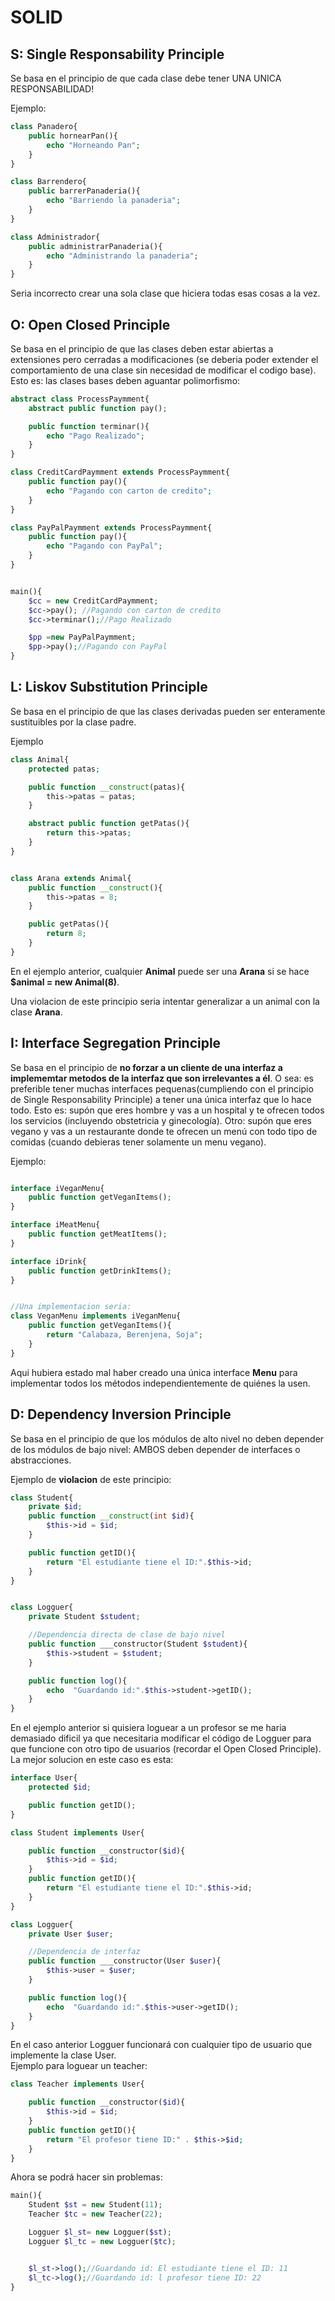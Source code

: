 # SOLID

## S: Single Responsability Principle

Se basa en el principio de que cada clase debe tener UNA UNICA RESPONSABILIDAD!  

Ejemplo:
```php
class Panadero{
    public hornearPan(){
        echo "Horneando Pan";
    }
}

class Barrendero{
    public barrerPanaderia(){
        echo "Barriendo la panaderia";
    }
}

class Administrador{
    public administrarPanaderia(){
        echo "Administrando la panaderia"; 
    }
}
```

Seria incorrecto crear una sola clase que hiciera todas esas cosas a la vez.

## O: Open Closed Principle

Se basa en el principio de que las clases deben estar abiertas a extensiones pero cerradas a modificaciones (se deberia poder extender el comportamiento de una clase sin necesidad de modificar el codigo base). Esto es: las clases bases deben aguantar polimorfismo:

```php
abstract class ProcessPaymment{
    abstract public function pay();

    public function terminar(){
        echo "Pago Realizado";
    }
}

class CreditCardPaymment extends ProcessPaymment{
    public function pay(){
        echo "Pagando con carton de credito";
    }
}

class PayPalPaymment extends ProcessPaymment{
    public function pay(){
        echo "Pagando con PayPal";
    }
}


main(){
    $cc = new CreditCardPaymment;
    $cc->pay(); //Pagando con carton de credito
    $cc->terminar();//Pago Realizado

    $pp =new PayPalPaymment;
    $pp->pay();//Pagando con PayPal
}
```

## L: Liskov Substitution Principle

Se basa en el principio de que las clases derivadas pueden ser enteramente sustituibles por la clase padre.

Ejemplo

```php
class Animal{
    protected patas;

    public function __construct(patas){
        this->patas = patas;
    }

    abstract public function getPatas(){
        return this->patas;
    }
}


class Arana extends Animal{
    public function __construct(){
        this->patas = 8;
    }

    public getPatas(){
        return 8;
    }
}
```

En el ejemplo anterior, cualquier **Animal** puede ser una **Arana** si se hace **$animal = new Animal(8)**.

Una violacion de este principio seria intentar generalizar a un animal con la clase **Arana**.

## I: Interface Segregation Principle

Se basa en el principio  de **no forzar a un cliente de una interfaz a implememtar metodos de la interfaz que son irrelevantes a él**. O sea: es preferible tener muchas interfaces pequenas(cumpliendo con el principio de Single Responsability Principle) a tener una única interfaz que lo hace todo. Esto es: supón que eres hombre y vas a un hospital y te ofrecen todos los servicios (incluyendo obstetricia y ginecología). Otro: supón que eres vegano y vas a un restaurante donde te ofrecen un menú con todo tipo de comidas (cuando debieras tener solamente un menu vegano).

Ejemplo:
```php

interface iVeganMenu{
    public function getVeganItems();
}

interface iMeatMenu{
    public function getMeatItems();
}

interface iDrink{
    public function getDrinkItems();
}


//Una implementacion seria:
class VeganMenu implements iVeganMenu{
    public function getVeganItems(){
        return "Calabaza, Berenjena, Soja";
    }
}
```
Aqui hubiera estado mal haber creado una única interface **Menu** para implementar todos los métodos independientemente de quiénes la usen.
## D: Dependency Inversion Principle

Se basa en el principio de que los módulos de alto nivel no deben depender de los módulos de bajo nivel: AMBOS deben depender de interfaces o abstracciones.

Ejemplo de **violacion** de este principio:
```php
class Student{
    private $id;
    public function __construct(int $id){
        $this->id = $id;
    }

    public function getID(){
        return "El estudiante tiene el ID:".$this->id;
    }
}


class Logguer{
    private Student $student;

    //Dependencia directa de clase de bajo nivel
    public function ___constructor(Student $student){
        $this->student = $student;
    }

    public function log(){
        echo  "Guardando id:".$this->student->getID();
    }
}
```

En el ejemplo anterior si quisiera loguear a un profesor se me haria demasiado dificil ya que necesitaria modificar el código de Logguer para que funcione con otro tipo de usuarios (recordar el Open Closed Principle).  
La mejor solucion en este caso es esta:

```php
interface User{
    protected $id;

    public function getID();
}

class Student implements User{

    public function __constructor($id){
        $this->id = $id;
    }
    public function getID(){
        return "El estudiante tiene el ID:".$this->id;
    }
}

class Logguer{
    private User $user;

    //Dependencia de interfaz
    public function ___constructor(User $user){
        $this->user = $user;
    }

    public function log(){
        echo  "Guardando id:".$this->user->getID();
    }
}
```

En el caso anterior Logguer funcionará con cualquier tipo de usuario que implemente la clase User.   
Ejemplo para loguear un teacher:

```php
class Teacher implements User{

    public function __constructor($id){
        $this->id = $id;
    }
    public function getID(){
        return "El profesor tiene ID:" . $this->$id;
    }
}
```

Ahora se podrá hacer sin problemas:

```php
main(){
    Student $st = new Student(11);
    Teacher $tc = new Teacher(22);

    Logguer $l_st= new Logguer($st);
    Logguer $l_tc = new Logguer($tc);


    $l_st->log();//Guardando id: El estudiante tiene el ID: 11
    $l_tc->log();//Guardando id: l profesor tiene ID: 22
}
```